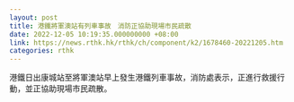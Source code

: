 ```yaml
---
layout: post
title: 港鐵將軍澳站有列車事故　消防正協助現場市民疏散
date: 2022-12-05 10:19:35.000000000 +08:00
link: https://news.rthk.hk/rthk/ch/component/k2/1678460-20221205.htm
categories: rthk
---
```


港鐵日出康城站至將軍澳站早上發生港鐵列車事故，消防處表示，正進行救援行動，並正協助現場市民疏散。
